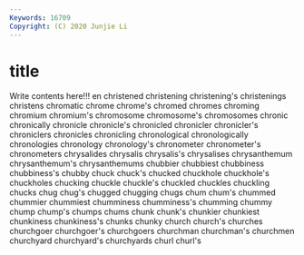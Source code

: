 ```yaml
---
Keywords: 16709
Copyright: (C) 2020 Junjie Li
---
```


# title

Write contents here!!!
en 
christened
christening 
christening's 
christenings 
christens 
chromatic 
chrome 
chrome's 
chromed 
chromes 
chroming
chromium 
chromium's 
chromosome 
chromosome's 
chromosomes 
chronic 
chronically 
chronicle 
chronicle's 
chronicled
chronicler 
chronicler's 
chroniclers 
chronicles 
chronicling 
chronological 
chronologically 
chronologies 
chronology 
chronology's
chronometer 
chronometer's 
chronometers 
chrysalides 
chrysalis 
chrysalis's 
chrysalises 
chrysanthemum 
chrysanthemum's 
chrysanthemums
chubbier 
chubbiest 
chubbiness 
chubbiness's 
chubby 
chuck 
chuck's 
chucked 
chuckhole 
chuckhole's
chuckholes 
chucking 
chuckle 
chuckle's 
chuckled 
chuckles 
chuckling 
chucks 
chug 
chug's
chugged 
chugging 
chugs 
chum 
chum's 
chummed 
chummier 
chummiest 
chumminess 
chumminess's
chumming 
chummy 
chump 
chump's 
chumps 
chums 
chunk 
chunk's 
chunkier 
chunkiest
chunkiness 
chunkiness's 
chunks 
chunky 
church 
church's 
churches 
churchgoer 
churchgoer's 
churchgoers
churchman 
churchman's 
churchmen 
churchyard 
churchyard's 
churchyards 
churl 
churl's 
